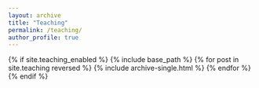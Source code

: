 ```yaml
---
layout: archive
title: "Teaching"
permalink: /teaching/
author_profile: true
---
```


{% if site.teaching_enabled %}
  {% include base_path %}
  {% for post in site.teaching reversed %}
    {% include archive-single.html %}
  {% endfor %}
{% endif %}
